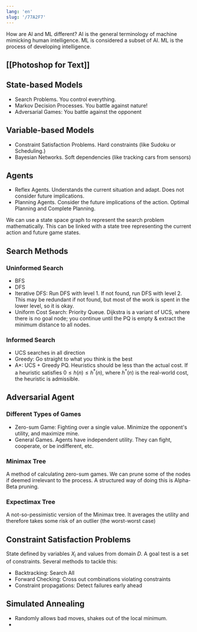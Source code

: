 ```yaml
---
lang: 'en'
slug: '/77A2F7'
---
```


How are AI and ML different? AI is the general terminology of machine mimicking human intelligence. ML is considered a subset of AI. ML is the process of developing intelligence.

## [[Photoshop for Text]]

## State-based Models

- Search Problems. You control everything.
- Markov Decision Processes. You battle against nature!
- Adversarial Games: You battle against the opponent

## Variable-based Models

- Constraint Satisfaction Problems. Hard constraints (like Sudoku or Scheduling.)
- Bayesian Networks. Soft dependencies (like tracking cars from sensors)

## Agents

- Reflex Agents. Understands the current situation and adapt. Does not consider future implications.
- Planning Agents. Consider the future implications of the action. Optimal Planning and Complete Planning.

We can use a state space graph to represent the search problem mathematically. This can be linked with a state tree representing the current action and future game states.

## Search Methods

### Uninformed Search

- BFS
- DFS
- Iterative DFS: Run DFS with level 1. If not found, run DFS with level 2. This may be redundant if not found, but most of the work is spent in the lower level, so it is okay.
- Uniform Cost Search: Priority Queue. Dijkstra is a variant of UCS, where there is no goal node; you continue until the PQ is empty & extract the minimum distance to all nodes.

### Informed Search

- UCS searches in all direction
- Greedy: Go straight to what you think is the best
- A\*: UCS + Greedy PQ. Heuristics should be less than the actual cost. If a heuristic satisfies $0 \leq h(n) \leq h ^{\ast} (n)$, where $h^{\ast}(n)$ is the real-world cost, the heuristic is admissible.

## Adversarial Agent

### Different Types of Games

- Zero-sum Game: Fighting over a single value. Minimize the opponent's utility, and maximize mine.
- General Games. Agents have independent utility. They can fight, cooperate, or be indifferent, etc.

### Minimax Tree

A method of calculating zero-sum games.
We can prune some of the nodes if deemed irrelevant to the process.
A structured way of doing this is Alpha-Beta pruning.

### Expectimax Tree

A not-so-pessimistic version of the Minimax tree.
It averages the utility and therefore takes some risk of an outlier (the worst-worst case)

## Constraint Satisfaction Problems

State defined by variables $X_i$ and values from domain $D$.
A goal test is a set of constraints.
Several methods to tackle this:

- Backtracking: Search All
- Forward Checking: Cross out combinations violating constraints
- Constraint propagations: Detect failures early ahead

## Simulated Annealing

- Randomly allows bad moves, shakes out of the local minimum.
-
